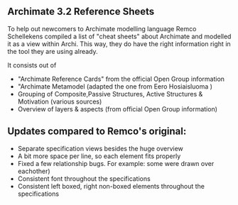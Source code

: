 ## Archimate 3.2 Reference Sheets

To help out newcomers to Archimate modelling language Remco Schellekens compiled a list of "cheat sheets" about Archimate and modelled it as a view within Archi. This way, they do have the right information right in the tool they are using already.

It consists out of
- "Archimate Reference Cards" from the official Open Group information
- "Archimate Metamodel (adapted the one from Eero Hosiaisluoma )
- Grouping of Composite,Passive Structures, Active Structures & Motivation (various sources)
- Overview of layers & aspects (from official Open Group information)

## Updates compared to Remco's original: 
- Separate specification views besides the huge overview 
- A bit more space per line, so each element fits properly
- Fixed a few relationship bugs. For example: some were drawn over eachother)
- Consistent font throughout the specifications 
- Consistent left boxed, right non-boxed elements throughout the specifications

